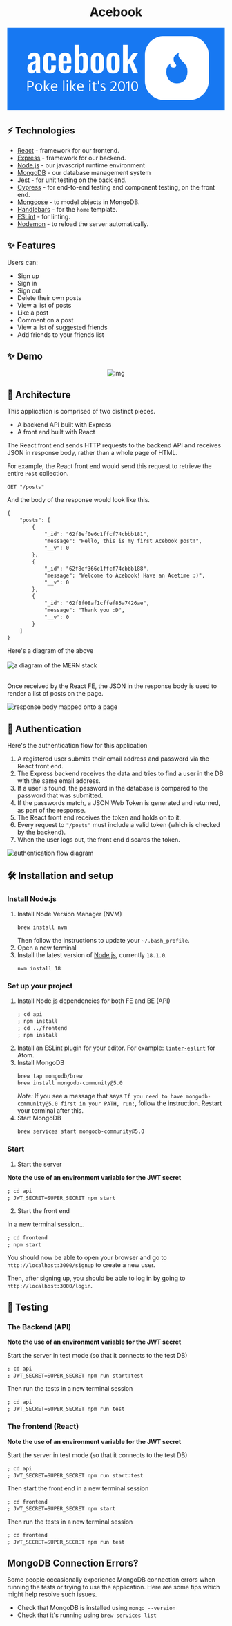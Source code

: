 <h1 align='center'>Acebook</h1>

<div align='center'>
    
![logo](https://github.com/alexHoggett/acebook/blob/main/frontend/public/logo-blue.png?raw=true)
    
</div>

## ⚡️ Technologies

- [React](https://react.dev/) - framework for our frontend.
- [Express](https://expressjs.com/) - framework for our backend.
- [Node.js](https://nodejs.org/en) - our javascript runtime environment
- [MongoDB](https://www.mongodb.com/) - our database management system
- [Jest](https://jestjs.io/) - for unit testing on the back end.
- [Cypress](https://www.cypress.io/) - for end-to-end testing and component testing, on the front end.
- [Mongoose](https://mongoosejs.com) - to model objects in MongoDB.
- [Handlebars](https://handlebarsjs.com/) - for the `home` template.
- [ESLint](https://eslint.org) - for linting.
- [Nodemon](https://nodemon.io/) - to reload the server automatically.


## ✨ Features

Users can:
- Sign up
- Sign in
- Sign out
- Delete their own posts
- View a list of posts
- Like a post
- Comment on a post
- View a list of suggested friends
- Add friends to your friends list

## ✨ Demo

<div align='center'>
    
![img](https://i.imgur.com/07RFpoD.gif)
    
</div>



## 📐 Architecture

This application is comprised of two distinct pieces.

- A backend API built with Express
- A front end built with React

The React front end sends HTTP requests to the backend API and receives JSON in response body, rather than a whole page of HTML.

For example, the React front end would send this request to retrieve the entire `Post` collection.

```
GET "/posts"
```

And the body of the response would look like this.

```
{
    "posts": [
        {
            "_id": "62f8ef0e6c1ffcf74cbbb181",
            "message": "Hello, this is my first Acebook post!",
            "__v": 0
        },
        {
            "_id": "62f8ef366c1ffcf74cbbb188",
            "message": "Welcome to Acebook! Have an Acetime :)",
            "__v": 0
        },
        {
            "_id": "62f8f08af1cffef85a7426ae",
            "message": "Thank you :D",
            "__v": 0
        }
    ]
}
```

Here's a diagram of the above
<br>
<br>
![a diagram of the MERN stack](./diagrams/mern_stack.png)
<br>
<br>

Once received by the React FE, the JSON in the response body is used to render a list of posts on the page.

![response body mapped onto a page](./diagrams/response_parsing.png)

## 🔑 Authentication

Here's the authentication flow for this application

1. A registered user submits their email address and password via the React front end.
2. The Express backend receives the data and tries to find a user in the DB with the same email address.
3. If a user is found, the password in the database is compared to the password that was submitted.
4. If the passwords match, a JSON Web Token is generated and returned, as part of the response.
5. The React front end receives the token and holds on to it.
6. Every request to `"/posts"` must include a valid token (which is checked by the backend).
7. When the user logs out, the front end discards the token.

![authentication flow diagram](./diagrams/auth_flow.png)

## 🛠 Installation and setup

### Install Node.js

1. Install Node Version Manager (NVM)
   ```
   brew install nvm
   ```
   Then follow the instructions to update your `~/.bash_profile`.
2. Open a new terminal
3. Install the latest version of [Node.js](https://nodejs.org/en/), currently `18.1.0`.
   ```
   nvm install 18
   ```

### Set up your project

1. Install Node.js dependencies for both FE and BE (API)
   ```
   ; cd api
   ; npm install
   ; cd ../frontend
   ; npm install
   ```
2. Install an ESLint plugin for your editor. For example: [`linter-eslint`](https://github.com/AtomLinter/linter-eslint) for Atom.
3. Install MongoDB
   ```
   brew tap mongodb/brew
   brew install mongodb-community@5.0
   ```
   *Note:* If you see a message that says `If you need to have mongodb-community@5.0 first in your PATH, run:`, follow the instruction. Restart your terminal after this.
4. Start MongoDB
   ```
   brew services start mongodb-community@5.0
   ```

### Start

1. Start the server

  **Note the use of an environment variable for the JWT secret**

   ```
   ; cd api
   ; JWT_SECRET=SUPER_SECRET npm start
   ```
2. Start the front end

  In a new terminal session...

  ```
  ; cd frontend
  ; npm start
  ```

You should now be able to open your browser and go to `http://localhost:3000/signup` to create a new user.

Then, after signing up, you should be able to log in by going to `http://localhost:3000/login`.

## 🧪 Testing


### The Backend (API)

**Note the use of an environment variable for the JWT secret**

  Start the server in test mode (so that it connects to the test DB)

  ```
  ; cd api
  ; JWT_SECRET=SUPER_SECRET npm run start:test
  ```

  Then run the tests in a new terminal session

  ```
  ; cd api
  ; JWT_SECRET=SUPER_SECRET npm run test
  ```

### The frontend (React)

**Note the use of an environment variable for the JWT secret**

  Start the server in test mode (so that it connects to the test DB)

  ```
  ; cd api
  ; JWT_SECRET=SUPER_SECRET npm run start:test
  ```

  Then start the front end in a new terminal session

  ```
  ; cd frontend
  ; JWT_SECRET=SUPER_SECRET npm start
  ```

  Then run the tests in a new terminal session

  ```
  ; cd frontend
  ; JWT_SECRET=SUPER_SECRET npm run test
  ```

## MongoDB Connection Errors?

Some people occasionally experience MongoDB connection errors when running the tests or trying to use the application. Here are some tips which might help resolve such issues.

- Check that MongoDB is installed using `mongo --version`
- Check that it's running using `brew services list`

